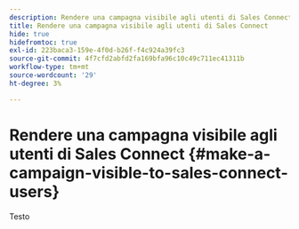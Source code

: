 ```yaml
---
description: Rendere una campagna visibile agli utenti di Sales Connect - Marketo Docs - Documentazione del prodotto
title: Rendere una campagna visibile agli utenti di Sales Connect
hide: true
hidefromtoc: true
exl-id: 223baca3-159e-4f0d-b26f-f4c924a39fc3
source-git-commit: 4f7cfd2abfd2fa169bfa96c10c49c711ec41311b
workflow-type: tm+mt
source-wordcount: '29'
ht-degree: 3%

---
```


# Rendere una campagna visibile agli utenti di Sales Connect {#make-a-campaign-visible-to-sales-connect-users}

Testo
